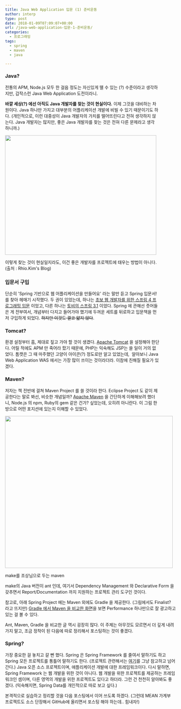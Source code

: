 ```yaml
---
title: Java Web Application 입문 (1) 준비운동
author: interp
type: post
date: 2018-01-09T07:09:07+00:00
url: /java-web-application-입문-1-준비운동/
categories:
  - 프로그래밍
tags:
  - spring
  - maven
  - java

---
```

### Java?

전통의 APM, Node.js 모두 한 걸음 정도는 자신있게 뗄 수 있는 (?) 수준이라고 생각하지만, 갑작스런 Java Web Application 도전이라니.

**바깥 세상(?) 에선 아직도 Java 개발자를 찾는 것이 현실이다.** 이제 그것을 대비하는 차원이다. Java 하나만 가지고 대부분의 어플리케이션 개발에 비빌 수 있기 때문이기도 하다. (개인적으로, 이런 대중성이 Java 개발자의 가치를 떨어뜨린다고 전혀 생각하지 않는다. Java 개발자는 많지만, 좋은 Java 개발자를 찾는 것은 전혀 다른 문제라고 생각하니까.)

<div style="width: 507px" class="wp-caption aligncenter">
  <a href="http://rhio.tistory.com/215"><img class="size-large" src="http://cfile4.uf.tistory.com/image/236FD636586F7FE911A1FD" width="497" height="393" /></a>
  
  <p class="wp-caption-text">
    이렇게 찾는 것이 현실일지라도, 이건 좋은 개발자를 프로젝트에 태우는 방법이 아니다. (출처 : Rhio.Kim's Blog)
  </p>


### 입문서 구입

단순히 'Spring 기반으로 웹 어플리케이션을 만들어요' 라는 말만 듣고 Spring 입문서! 를 찾아 헤매기 시작했다. 두 권이 있었는데, 하나는 [초보 웹 개발자를 위한 스프링 4 프로그래밍 입문][1] 이었고, 다른 하나는 [토비의 스프링 3.1][2] 이었다. Spring 에 관해선 줏어들은 게 전부여서, 개념부터 다지고 들어가야 했기에 두꺼운 세트를 뒤로하고 입문책을 먼저 구입하게 되었다. <del>하지만 이것도 결코 얇지 않다</del>.

### Tomcat?

환경 설정부터 흠, 제대로 짚고 가야 할 것이 생겼다. [Apache Tomcat][3] 을 설정해야 한단다. 어릴 적에도 APM 만 죽어라 팠기 때문에, PHP는 익숙해도 JSP는 쓸 일이 거의 없었다. 톰캣은 그 때 마주했던 고양이 아이콘(?) 정도로만 알고 있었는데,  알아보니 Java Web Application WAS 에서는 가장 많이 쓰이는 것이라더라. 이참에 친해질 필요가 있겠다.

### Maven?

저자는 책 전반에 걸쳐 Maven Project 를 쓸 것이라 한다. Eclipse Project 도 같이 제공한다는 말로 봐선, 비슷한 개념일까? [Apache Maven][4] 을 간단하게 이해해보려 했더니, Node.js 의 npm, Ruby의 gem 같은 건가? 싶었는데, 오히려 아니란다. 이 그림 한방으로 어떤 포지션에 있는지 이해할 수 있었다.

<div style="width: 561px" class="wp-caption aligncenter">
  <a href="https://karussell.wordpress.com/2009/09/29/evolution-of-build-systems/"><img class="size-large" src="https://i.stack.imgur.com/xgubJ.png" width="551" height="500" /></a>
  
  <p class="wp-caption-text">
    make를 조상님으로 두는 maven
  </p>


make의 Java 버전이 ant 인데, 여기서 Dependency Management 와 Declarative Form 을 갖추면서 Report/Documentation 까지 지원하는 프로젝트 관리 도구인 것이다.

참고로, 아래 Spring Project 에는 Maven 외에도 Gradle 을 제공한다. (그림에서도 Finalist? 라고 뜨지만) [Gradle 에서 Maven 을 비교한 화면][5]을 보면 Performance 하나만으로 잘 광고하고 있는 걸 볼 수 있다.

Ant, Maven, Gradle 을 비교한 글 역시 굉장히 많다. 이 주제는 아무것도 모르면서 더 깊게 내려가지 말고, 조금 정착이 된 다음에 따로 정리해서 포스팅하는 것이 좋겠다.

### Spring?

가장 중요한 걸 놓치고 갈 뻔 했다. Spring 은 Spring Framework 를 줄여서 말하기도 하고 Spring 모든 프로젝트를 통틀어 말하기도 한다. (프로젝트 관련해서는 [여기][6]를 그냥 참고하고 넘어간다.) Java 오픈 소스 프로젝트이며, 애플리케이션 개발에 대한 프레임워크이다. 다시 말하면, Spring Framework 는 웹 개발을 위한 것이 아니다. 웹 개발을 위한 프로젝트를 제공하는 프레임워크인 셈이며, 다른 영역의 개발을 위한 프로젝트도 있다고 하더라. 그런 건 천천히 알아봐도 좋겠다. (익숙해지면, Spring Data를 개인적으로 따로 보고 싶다.)

본격적으로 실습하고 정리할 것을 다음 포스팅에서 이어 쓰도록 하겠다. (그런데 MEAN 가계부 프로젝트도 소스 단장해서 GitHub에 올리면서 포스팅 해야 하는데.. 힘내자!)

 [1]: http://www.yes24.com/24/goods/16927038?scode=032&OzSrank=3
 [2]: http://www.yes24.com/24/goods/7516911?scode=032&OzSrank=1
 [3]: https://tomcat.apache.org
 [4]: https://maven.apache.org/
 [5]: https://gradle.org/maven-vs-gradle/
 [6]: https://spring.io/projects
